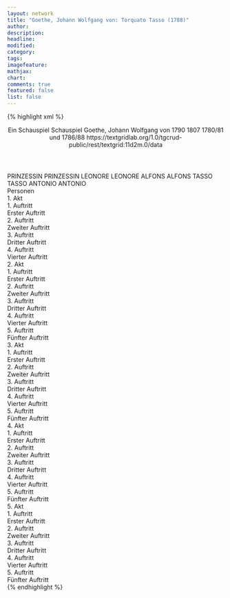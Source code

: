 ```yaml
---
layout: network
title: "Goethe, Johann Wolfgang von: Torquato Tasso (1788)"
author:
description:
headline:
modified:
category:
tags:
imagefeature:
mathjax:
chart:
comments: true
featured: false
list: false
---
```

{% highlight xml %}
<?xml-model href="http://raw.githubusercontent.com/DLiNa/project/master/rules/lina.rnc"?><?xml-model href="http://raw.githubusercontent.com/DLiNa/project/master/rules/lina.sch"?>
<play xmlns="http://lina.digital">
  <header>
    <title>Torquato Tasso</title>
    <subtitle>Ein Schauspiel</subtitle>
    <genretitle>Schauspiel</genretitle>
    <author>Goethe, Johann Wolfgang von</author>
    <date type="print" when="1790">1790</date>
    <date type="premiere" when="1807">1807</date>
    <date type="written" when="1788">1780/81 und 1786/88</date>
    <source>https://textgridlab.org/1.0/tgcrud-public/rest/textgrid:11d2m.0/data</source>
  </header>
  <personae>
    <character>
      <name>PRINZESSIN</name>
      <alias xml:id="prinzessin">
        <name>PRINZESSIN</name>
      </alias>
    </character>
    <character>
      <name>LEONORE</name>
      <alias xml:id="leonore">
        <name>LEONORE</name>
      </alias>
    </character>
    <character>
      <name>ALFONS</name>
      <alias xml:id="alfons">
        <name>ALFONS</name>
      </alias>
    </character>
    <character>
      <name>TASSO</name>
      <alias xml:id="tasso">
        <name>TASSO</name>
      </alias>
    </character>
    <character>
      <name>ANTONIO</name>
      <alias xml:id="antonio">
        <name>ANTONIO</name>
      </alias>
    </character>
  </personae>
  <text>
    <div>
      <head>Personen</head>
    </div>
    <div>
      <head>1. Akt</head>
      <div>
        <head>1. Auftritt</head>
        <div>
          <head>Erster Auftritt</head>
          <sp who="#prinzessin">
            <amount n="14" unit="speech_acts"/>
            <amount n="651" unit="words"/>
            <amount n="87" unit="lines"/>
            <amount n="3491" unit="chars"/>
          </sp>
          <sp who="#leonore">
            <amount n="13" unit="speech_acts"/>
            <amount n="1134" unit="words"/>
            <amount n="151" unit="lines"/>
            <amount n="6061" unit="chars"/>
          </sp>
        </div>
      </div>
      <div>
        <head>2. Auftritt</head>
        <div>
          <head>Zweiter Auftritt</head>
          <sp who="#alfons">
            <amount n="10" unit="speech_acts"/>
            <amount n="727" unit="words"/>
            <amount n="94" unit="lines"/>
            <amount n="3804" unit="chars"/>
          </sp>
          <sp who="#prinzessin">
            <amount n="6" unit="speech_acts"/>
            <amount n="204" unit="words"/>
            <amount n="28" unit="lines"/>
            <amount n="1122" unit="chars"/>
          </sp>
          <sp who="#leonore">
            <amount n="5" unit="speech_acts"/>
            <amount n="173" unit="words"/>
            <amount n="21" unit="lines"/>
            <amount n="861" unit="chars"/>
          </sp>
        </div>
      </div>
      <div>
        <head>3. Auftritt</head>
        <div>
          <head>Dritter Auftritt</head>
          <sp who="#tasso">
            <amount n="11" unit="speech_acts"/>
            <amount n="977" unit="words"/>
            <amount n="128" unit="lines"/>
            <amount n="5113" unit="chars"/>
          </sp>
          <sp who="#alfons">
            <amount n="8" unit="speech_acts"/>
            <amount n="267" unit="words"/>
            <amount n="35" unit="lines"/>
            <amount n="1410" unit="chars"/>
          </sp>
          <sp who="#prinzessin">
            <amount n="5" unit="speech_acts"/>
            <amount n="103" unit="words"/>
            <amount n="13" unit="lines"/>
            <amount n="530" unit="chars"/>
          </sp>
          <sp who="#leonore">
            <amount n="5" unit="speech_acts"/>
            <amount n="71" unit="words"/>
            <amount n="10" unit="lines"/>
            <amount n="403" unit="chars"/>
          </sp>
        </div>
      </div>
      <div>
        <head>4. Auftritt</head>
        <div>
          <head>Vierter Auftritt</head>
          <sp who="#alfons">
            <amount n="8" unit="speech_acts"/>
            <amount n="350" unit="words"/>
            <amount n="48" unit="lines"/>
            <amount n="1891" unit="chars"/>
          </sp>
          <sp who="#prinzessin">
            <amount n="4" unit="speech_acts"/>
            <amount n="95" unit="words"/>
            <amount n="12" unit="lines"/>
            <amount n="477" unit="chars"/>
          </sp>
          <sp who="#antonio">
            <amount n="13" unit="speech_acts"/>
            <amount n="826" unit="words"/>
            <amount n="110" unit="lines"/>
            <amount n="4409" unit="chars"/>
          </sp>
          <sp who="#leonore">
            <amount n="5" unit="speech_acts"/>
            <amount n="64" unit="words"/>
            <amount n="9" unit="lines"/>
            <amount n="309" unit="chars"/>
          </sp>
          <sp who="#tasso">
            <amount n="3" unit="speech_acts"/>
            <amount n="62" unit="words"/>
            <amount n="8" unit="lines"/>
            <amount n="325" unit="chars"/>
          </sp>
        </div>
      </div>
    </div>
    <div>
      <head>2. Akt</head>
      <div>
        <head>1. Auftritt</head>
        <div>
          <head>Erster Auftritt</head>
          <sp who="#tasso">
            <amount n="17" unit="speech_acts"/>
            <amount n="1600" unit="words"/>
            <amount n="217" unit="lines"/>
            <amount n="8697" unit="chars"/>
          </sp>
          <sp who="#prinzessin">
            <amount n="17" unit="speech_acts"/>
            <amount n="1198" unit="words"/>
            <amount n="159" unit="lines"/>
            <amount n="6440" unit="chars"/>
          </sp>
        </div>
      </div>
      <div>
        <head>2. Auftritt</head>
        <div>
          <head>Zweiter Auftritt</head>
          <sp who="#tasso">
            <amount n="1" unit="speech_acts"/>
            <amount n="534" unit="words"/>
            <amount n="71" unit="lines"/>
            <amount n="2860" unit="chars"/>
          </sp>
        </div>
      </div>
      <div>
        <head>3. Auftritt</head>
        <div>
          <head>Dritter Auftritt</head>
          <sp who="#tasso">
            <amount n="25" unit="speech_acts"/>
            <amount n="1147" unit="words"/>
            <amount n="147" unit="lines"/>
            <amount n="6084" unit="chars"/>
          </sp>
          <sp who="#antonio">
            <amount n="24" unit="speech_acts"/>
            <amount n="513" unit="words"/>
            <amount n="65" unit="lines"/>
            <amount n="2623" unit="chars"/>
          </sp>
        </div>
      </div>
      <div>
        <head>4. Auftritt</head>
        <div>
          <head>Vierter Auftritt</head>
          <sp who="#alfons">
            <amount n="7" unit="speech_acts"/>
            <amount n="176" unit="words"/>
            <amount n="24" unit="lines"/>
            <amount n="915" unit="chars"/>
          </sp>
          <sp who="#antonio">
            <amount n="7" unit="speech_acts"/>
            <amount n="451" unit="words"/>
            <amount n="62" unit="lines"/>
            <amount n="2485" unit="chars"/>
          </sp>
          <sp who="#tasso">
            <amount n="9" unit="speech_acts"/>
            <amount n="825" unit="words"/>
            <amount n="108" unit="lines"/>
            <amount n="4423" unit="chars"/>
          </sp>
        </div>
      </div>
      <div>
        <head>5. Auftritt</head>
        <div>
          <head>Fünfter Auftritt</head>
          <sp who="#antonio">
            <amount n="4" unit="speech_acts"/>
            <amount n="145" unit="words"/>
            <amount n="19" unit="lines"/>
            <amount n="769" unit="chars"/>
          </sp>
          <sp who="#alfons">
            <amount n="3" unit="speech_acts"/>
            <amount n="248" unit="words"/>
            <amount n="32" unit="lines"/>
            <amount n="1296" unit="chars"/>
          </sp>
        </div>
      </div>
    </div>
    <div>
      <head>3. Akt</head>
      <div>
        <head>1. Auftritt</head>
        <div>
          <head>Erster Auftritt</head>
          <sp who="#prinzessin">
            <amount n="1" unit="speech_acts"/>
            <amount n="58" unit="words"/>
            <amount n="8" unit="lines"/>
            <amount n="315" unit="chars"/>
          </sp>
        </div>
      </div>
      <div>
        <head>2. Auftritt</head>
        <div>
          <head>Zweiter Auftritt</head>
          <sp who="#prinzessin">
            <amount n="21" unit="speech_acts"/>
            <amount n="1485" unit="words"/>
            <amount n="194" unit="lines"/>
            <amount n="7864" unit="chars"/>
          </sp>
          <sp who="#leonore">
            <amount n="20" unit="speech_acts"/>
            <amount n="505" unit="words"/>
            <amount n="66" unit="lines"/>
            <amount n="2623" unit="chars"/>
          </sp>
        </div>
      </div>
      <div>
        <head>3. Auftritt</head>
        <div>
          <head>Dritter Auftritt</head>
          <sp who="#leonore">
            <amount n="1" unit="speech_acts"/>
            <amount n="425" unit="words"/>
            <amount n="53" unit="lines"/>
            <amount n="2205" unit="chars"/>
          </sp>
        </div>
      </div>
      <div>
        <head>4. Auftritt</head>
        <div>
          <head>Vierter Auftritt</head>
          <sp who="#leonore">
            <amount n="13" unit="speech_acts"/>
            <amount n="772" unit="words"/>
            <amount n="99" unit="lines"/>
            <amount n="4085" unit="chars"/>
          </sp>
          <sp who="#antonio">
            <amount n="13" unit="speech_acts"/>
            <amount n="908" unit="words"/>
            <amount n="120" unit="lines"/>
            <amount n="4775" unit="chars"/>
          </sp>
        </div>
      </div>
      <div>
        <head>5. Auftritt</head>
        <div>
          <head>Fünfter Auftritt</head>
          <sp who="#leonore">
            <amount n="1" unit="speech_acts"/>
            <amount n="31" unit="words"/>
            <amount n="4" unit="lines"/>
            <amount n="162" unit="chars"/>
          </sp>
        </div>
      </div>
    </div>
    <div>
      <head>4. Akt</head>
      <div>
        <head>1. Auftritt</head>
        <div>
          <head>Erster Auftritt</head>
          <sp who="#tasso">
            <amount n="1" unit="speech_acts"/>
            <amount n="404" unit="words"/>
            <amount n="52" unit="lines"/>
            <amount n="2131" unit="chars"/>
          </sp>
        </div>
      </div>
      <div>
        <head>2. Auftritt</head>
        <div>
          <head>Zweiter Auftritt</head>
          <sp who="#leonore">
            <amount n="20" unit="speech_acts"/>
            <amount n="757" unit="words"/>
            <amount n="97" unit="lines"/>
            <amount n="3970" unit="chars"/>
          </sp>
          <sp who="#tasso">
            <amount n="19" unit="speech_acts"/>
            <amount n="1053" unit="words"/>
            <amount n="132" unit="lines"/>
            <amount n="5463" unit="chars"/>
          </sp>
        </div>
      </div>
      <div>
        <head>3. Auftritt</head>
        <div>
          <head>Dritter Auftritt</head>
          <sp who="#tasso">
            <amount n="1" unit="speech_acts"/>
            <amount n="620" unit="words"/>
            <amount n="79" unit="lines"/>
            <amount n="3206" unit="chars"/>
          </sp>
        </div>
      </div>
      <div>
        <head>4. Auftritt</head>
        <div>
          <head>Vierter Auftritt</head>
          <sp who="#antonio">
            <amount n="16" unit="speech_acts"/>
            <amount n="615" unit="words"/>
            <amount n="76" unit="lines"/>
            <amount n="3149" unit="chars"/>
          </sp>
          <sp who="#tasso">
            <amount n="15" unit="speech_acts"/>
            <amount n="909" unit="words"/>
            <amount n="120" unit="lines"/>
            <amount n="4890" unit="chars"/>
          </sp>
        </div>
      </div>
      <div>
        <head>5. Auftritt</head>
        <div>
          <head>Fünfter Auftritt</head>
          <sp who="#tasso">
            <amount n="1" unit="speech_acts"/>
            <amount n="664" unit="words"/>
            <amount n="88" unit="lines"/>
            <amount n="3551" unit="chars"/>
          </sp>
        </div>
      </div>
    </div>
    <div>
      <head>5. Akt</head>
      <div>
        <head>1. Auftritt</head>
        <div>
          <head>Erster Auftritt</head>
          <sp who="#antonio">
            <amount n="7" unit="speech_acts"/>
            <amount n="829" unit="words"/>
            <amount n="103" unit="lines"/>
            <amount n="4200" unit="chars"/>
          </sp>
          <sp who="#alfons">
            <amount n="7" unit="speech_acts"/>
            <amount n="423" unit="words"/>
            <amount n="56" unit="lines"/>
            <amount n="2233" unit="chars"/>
          </sp>
        </div>
      </div>
      <div>
        <head>2. Auftritt</head>
        <div>
          <head>Zweiter Auftritt</head>
          <sp who="#tasso">
            <amount n="5" unit="speech_acts"/>
            <amount n="413" unit="words"/>
            <amount n="55" unit="lines"/>
            <amount n="2146" unit="chars"/>
          </sp>
          <sp who="#alfons">
            <amount n="5" unit="speech_acts"/>
            <amount n="397" unit="words"/>
            <amount n="55" unit="lines"/>
            <amount n="2122" unit="chars"/>
          </sp>
        </div>
      </div>
      <div>
        <head>3. Auftritt</head>
        <div>
          <head>Dritter Auftritt</head>
          <sp who="#tasso">
            <amount n="1" unit="speech_acts"/>
            <amount n="133" unit="words"/>
            <amount n="16" unit="lines"/>
            <amount n="652" unit="chars"/>
          </sp>
        </div>
      </div>
      <div>
        <head>4. Auftritt</head>
        <div>
          <head>Vierter Auftritt</head>
          <sp who="#prinzessin">
            <amount n="8" unit="speech_acts"/>
            <amount n="407" unit="words"/>
            <amount n="55" unit="lines"/>
            <amount n="2160" unit="chars"/>
          </sp>
          <sp who="#tasso">
            <amount n="8" unit="speech_acts"/>
            <amount n="911" unit="words"/>
            <amount n="120" unit="lines"/>
            <amount n="4781" unit="chars"/>
          </sp>
          <sp who="#leonore">
            <amount n="1" unit="speech_acts"/>
            <amount n="5" unit="words"/>
            <amount n="1" unit="lines"/>
            <amount n="32" unit="chars"/>
          </sp>
          <sp who="#alfons">
            <amount n="1" unit="speech_acts"/>
            <amount n="7" unit="words"/>
            <amount n="1" unit="lines"/>
            <amount n="35" unit="chars"/>
          </sp>
        </div>
      </div>
      <div>
        <head>5. Auftritt</head>
        <div>
          <head>Fünfter Auftritt</head>
          <sp who="#antonio">
            <amount n="5" unit="speech_acts"/>
            <amount n="178" unit="words"/>
            <amount n="24" unit="lines"/>
            <amount n="964" unit="chars"/>
          </sp>
          <sp who="#tasso">
            <amount n="6" unit="speech_acts"/>
            <amount n="1086" unit="words"/>
            <amount n="144" unit="lines"/>
            <amount n="5773" unit="chars"/>
          </sp>
        </div>
      </div>
    </div>
  </text>
</play>
{% endhighlight %}